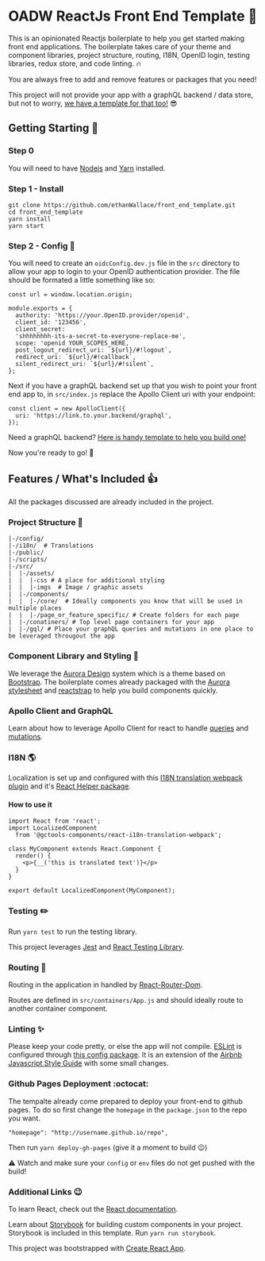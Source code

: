 # OADW ReactJs Front End Template :tada:

This is an opinionated Reactjs boilerplate to help you get started making front end applications. The boilerplate takes care of your theme and component libraries, project structure, routing, I18N, OpenID login, testing libraries, redux store, and code linting. :fire: 

You are always free to add and remove features or packages that you need!

This project will not provide your app with a graphQL backend / data store, but not to worry, [we have a template for that too!](https://github.com/gctools-outilsgc/micro_service_template) :sunglasses:

## Getting Starting :raised_hands:

### Step 0
You will need to have [Nodejs](https://nodejs.org/en/) and [Yarn](https://yarnpkg.com/lang/en/) installed.

### Step 1 - Install
```
git clone https://github.com/ethanWallace/front_end_template.git
cd front_end_template
yarn install
yarn start
```

### Step 2 - Config :wrench:

You will need to create an `oidcConfig.dev.js` file in the `src` directory to allow your app to login to your OpenID authentication provider. The file should be formated a little something like so:

```
const url = window.location.origin;

module.exports = {
  authority: 'https://your.OpenID.provider/openid',
  client_id: '123456',
  client_secret:
  'shhhhhhhh-its-a-secret-to-everyone-replace-me',
  scope: 'openid YOUR_SCOPES_HERE,
  post_logout_redirect_uri: `${url}/#!logout`,
  redirect_uri: `${url}/#!callback`,
  silent_redirect_uri: `${url}/#!silent`,
};
```

Next if you have a graphQL backend set up that you wish to point your front end app to, in `src/index.js` replace the Apollo Client uri with your endpoint:

```
const client = new ApolloClient({
  uri: 'https://link.to.your.backend/graphql',
});
```
Need a graphQL backend? [Here is handy template to help you build one!](https://github.com/gctools-outilsgc/micro_service_template)

Now you're ready to go! :cake:

## Features / What's Included :thumbsup:

All the packages discussed are already included in the project.

### Project Structure :file_folder:

```
|-/config/
|-/i18n/  # Translations
|-/public/
|-/scripts/
|-/src/
|  |-/assets/
|  |  |-css # A place for additional styling
|  |  |-imgs  # Image / graphic assets
|  |-/components/
|  |  |-/core/  # Ideally components you know that will be used in multiple places
|  |  |-/page_or_feature_specific/ # Create folders for each page
|  |-/conatiners/ # Top level page containers for your app
|  |-/gql/ # Place your graphQL queries and mutations in one place to be leveraged througout the app
```

### Component Library and Styling :art:
We leverage the [Aurora Design](https://design.gccollab.ca/) system which is a theme based on [Bootstrap](https://getbootstrap.com/).
The boilerplate comes already packaged with the [Aurora stylesheet](https://www.npmjs.com/package/@gctools-components/aurora-css) and [reactstrap](https://reactstrap.github.io/components/alerts/) to help you build components quickly.

### Apollo Client and GraphQL

Learn about how to leverage Apollo Client for react to handle [queries](https://www.apollographql.com/docs/react/essentials/queries.html) and [mutations](https://www.apollographql.com/docs/react/essentials/mutations.html).

### I18N :earth_americas:

Localization is set up and configured with this [I18N translation webpack plugin](https://github.com/gctools-outilsgc/gctools-components/tree/master/packages/i18n-translation-webpack-plugin) and it's [React Helper package](https://github.com/gctools-outilsgc/gctools-components/tree/master/packages/react-i18n-translation-webpack).

#### How to use it
```
import React from 'react';
import LocalizedComponent
  from '@gctools-components/react-i18n-translation-webpack';

class MyComponent extends React.Component {
  render() {
    <p>{__('this is translated text')}</p>
  }
}

export default LocalizedComponent(MyComponent);
```

### Testing :pencil2:

Run `yarn test` to run the testing library.

This project leverages [Jest](https://jestjs.io/docs/en/tutorial-react.html) and [React Testing Library](https://github.com/kentcdodds/react-testing-library).

### Routing :blue_car:

Routing in the application in handled by [React-Router-Dom](https://github.com/ReactTraining/react-router#readme).

Routes are defined in `src/containers/App.js` and should ideally route to another container component.

### Linting :sparkles:

Please keep your code pretty, or else the app will not compile. [ESLint](https://eslint.org/) is configured through [this config package](https://github.com/gctools-outilsgc/gctools-components/tree/master/packages/eslint-config). It is an extension of the [Airbnb Javascript Style Guide](https://github.com/airbnb/javascript) with some small changes.

### Github Pages Deployment :octocat:

The tempalte already come prepared to deploy your front-end to github pages. To do so first change the `homepage` in the `package.json` to the repo you want.

```
"homepage": "http://username.github.io/repo",
```

Then run `yarn deploy-gh-pages` (give it a moment to build :wink:)

:warning: Watch and make sure your `config` or `env` files do not get pushed with the build!

### Additional Links :wink:
To learn React, check out the [React documentation](https://reactjs.org/).

Learn about [Storybook](https://storybook.js.org/) for building custom components in your project. Storybook is included in this template. Run `yarn run storybook`.

This project was bootstrapped with [Create React App](https://github.com/facebook/create-react-app).
